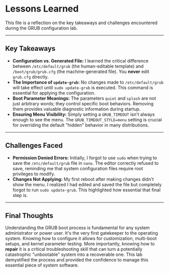 # Lessons Learned

This file is a reflection on the key takeaways and challenges encountered during the GRUB configuration lab.

---

## Key Takeaways

* **Configuration vs. Generated File:** I learned the critical difference between `/etc/default/grub` (the human-editable template) and `/boot/grub/grub.cfg` (the machine-generated file). You **never** edit `grub.cfg` directly.
* **The Importance of `update-grub`:** No changes made to `/etc/default/grub` will take effect until `sudo update-grub` is executed. This command is essential for applying the configuration.
* **Boot Parameter Meanings:** The parameters `quiet` and `splash` are not just arbitrary words; they control specific boot behaviors. Removing them provides valuable diagnostic information during startup.
* **Ensuring Menu Visibility:** Simply setting a `GRUB_TIMEOUT` isn't always enough to see the menu. The `GRUB_TIMEOUT_STYLE=menu` setting is crucial for overriding the default "hidden" behavior in many distributions.

---

## Challenges Faced

* **Permission Denied Errors:** Initially, I forgot to use `sudo` when trying to save the `/etc/default/grub` file in `nano`. The editor correctly refused to save, reminding me that system configuration files require root privileges to modify.
* **Changes Not Applying:** My first reboot after making changes didn't show the menu. I realized I had edited and saved the file but completely forgot to run `sudo update-grub`. This highlighted how essential that final step is.

---

## Final Thoughts

Understanding the GRUB boot process is fundamental for any system administrator or power user. It's the very first gatekeeper to the operating system. Knowing how to configure it allows for customization, multi-boot setups, and kernel parameter testing. More importantly, knowing how to **repair** it is a critical troubleshooting skill that can turn a potentially catastrophic "unbootable" system into a recoverable one. This lab demystified the process and provided the confidence to manage this essential piece of system software.
